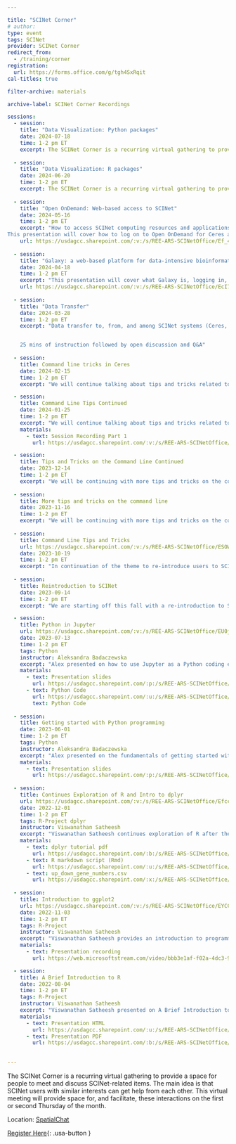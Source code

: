 ```yaml
---

title: "SCINet Corner"
# author: 
type: event
tags: SCINet
provider: SCINet Corner
redirect_from: 
  - /training/corner
registration: 
  url: https://forms.office.com/g/tgh4SxRqit
cal-titles: true

filter-archive: materials

archive-label: SCINet Corner Recordings

sessions:        
  - session:
    title: "Data Visualization: Python packages"
    date: 2024-07-18
    time: 1-2 pm ET
    excerpt: The SCINet Corner is a recurring virtual gathering to provide a space for people to meet and discuss SCINet-related items.
    
  - session:
    title: "Data Visualization: R packages"
    date: 2024-06-20
    time: 1-2 pm ET
    excerpt: The SCINet Corner is a recurring virtual gathering to provide a space for people to meet and discuss SCINet-related items.
    
  - session:
    title: "Open OnDemand: Web-based access to SCINet"
    date: 2024-05-16
    time: 1-2 pm ET
    excerpt: "How to access SCINet computing resources and applications through your browser.  
This presentation will cover how to log on to Open OnDemand for Ceres and Atlas, followed by an overview of popular applications available on Open OnDemand."
    url: https://usdagcc.sharepoint.com/:v:/s/REE-ARS-SCINetOffice/Ef_4aCtZhmRJrozKrgFLOjMBkaG2iC8GTFJgckNZ64KWKg?e=uCFbwg
    
  - session:
    title: "Galaxy: a web-based platform for data-intensive bioinformatics analyses"
    date: 2024-04-18
    time: 1-2 pm ET
    excerpt: "This presentation will cover what Galaxy is, logging in, uploading data, and examples of data analysis on Galaxy"
    url: https://usdagcc.sharepoint.com/:v:/s/REE-ARS-SCINetOffice/EcI7YNtp25FKiP-pLR07uygBw_OcT1jSCHc729WCGelsXA?e=1ZYYS7
    
  - session:
    title: "Data Transfer"
    date: 2024-03-28
    time: 1-2 pm ET
    excerpt: "Data transfer to, from, and among SCINet systems (Ceres, Atlas, and Juno) using Globus or scp.  


    25 mins of instruction followed by open discussion and Q&A"
    
  - session: 
    title: Command line tricks in Ceres
    date: 2024-02-15
    time: 1-2 pm ET
    excerpt: "We will continue talking about tips and tricks related to Ceres command line techniques."

  - session:
    title: Command Line Tips Continued
    date: 2024-01-25
    time: 1-2 pm ET
    excerpt: "We will continue talking about tips and tricks related to Ceres command line techniques."
    materials:
      - text: Session Recording Part 1
        url: https://usdagcc.sharepoint.com/:v:/s/REE-ARS-SCINetOffice/ESOunWF4mGxPoPGtTtECyJkBOlR6sSRxsK__oJKrIPjD5g

  - session:
    title: Tips and Tricks on the Command Line Continued
    date: 2023-12-14
    time: 1-2 pm ET
    excerpt: "We will be continuing with more tips and tricks on the command line."
    
  - session:
    title: More tips and tricks on the command line
    date: 2023-11-16
    time: 1-2 pm ET
    excerpt: "We will be continuing with more tips and tricks on the command line."
    
  - session:
    title: Command Line Tips and Tricks
    url: https://usdagcc.sharepoint.com/:v:/s/REE-ARS-SCINetOffice/ESOWnrVV_oJPpZzAtsRpeWEBlllKAcnpZYyEg6WO_r6U9g
    date: 2023-10-19
    time: 1-2 pm ET
    excerpt: "In continuation of the theme to re-introduce users to SCINet, we will be covering some tips and tricks on the command line that help you do certain routine jobs faster."
    
  - session:
    title: Reintroduction to SCINet
    date: 2023-09-14
    time: 1-2 pm ET
    excerpt: "We are starting off this fall with a re-introduction to SCINet"

  - session: 
    title: Python in Jupyter
    url: https://usdagcc.sharepoint.com/:v:/s/REE-ARS-SCINetOffice/EU0jhlzkZTFAtaH4mQErXBcBbok1CyYZkCmWfG9Z1Mls4A?e=EE5NXV
    date: 2023-07-13
    time: 1-2 pm ET
    tags: Python
    instructor: Aleksandra Badaczewska
    excerpt: "Alex presented on how to use Jupyter as a Python coding environment"
    materials:
      - text: Presentation slides
        url: https://usdagcc.sharepoint.com/:p:/s/REE-ARS-SCINetOffice/EYwU4iMJJpNMh1J9lm39JTYBMHd5ILBdG9CoAAHMczCNHg
      - text: Python Code
        url: https://usdagcc.sharepoint.com/:u:/s/REE-ARS-SCINetOffice/EZTSyZe2Hb1JgVijnac6n-QBCstJucpZVChqPlJzT7GI4A
        text: Python Code
        
  - session: 
    title: Getting started with Python programming
    date: 2023-06-01
    time: 1-2 pm ET
    tags: Python
    instructor: Aleksandra Badaczewska
    excerpt: "Alex presented on the fundamentals of getting started with Python programming."
    materials:
      - text: Presentation slides
        url: https://usdagcc.sharepoint.com/:p:/s/REE-ARS-SCINetOffice/EUzrAkQ_GbZGltbsRkdF8GABGxYSc_3maC18Uf01YKbj8Q
      
  - session: 
    title: Continues Exploration of R and Intro to dplyr
    url: https://usdagcc.sharepoint.com/:v:/s/REE-ARS-SCINetOffice/Efccvnjx5ilPhokEl1kp-ggBnIrYRYkDpWKEykBF09hDqA?e=usBHyT #main link to video
    date: 2022-12-01
    time: 1-2 pm ET
    tags: R-Project dplyr
    instructor: Viswanathan Satheesh
    excerpt: "Viswanathan Satheesh continues exploration of R after the previous SCINet Corner (November 3, 2022) and provides an introduction to dplyr."
    materials:
      - text: dplyr tutorial pdf
        url: https://usdagcc.sharepoint.com/:b:/s/REE-ARS-SCINetOffice/EcPtk_SbA7xKjlsIzxecfbsB5AvetG3y3sW0NiYGhtfVzA
      - text: R markdown script (Rmd)
        url: https://usdagcc.sharepoint.com/:u:/s/REE-ARS-SCINetOffice/ETk0Y29bbbdHgr-aLRDKNugB6xW8CGraRtjgHlCoiCmkrg
      - text: up_down_gene_numbers.csv
        url: https://usdagcc.sharepoint.com/:x:/s/REE-ARS-SCINetOffice/EWhrKWRETdNMoQRt-4iIqlsBjJMvM-DYDCLIgoZkIuR34A
  
  - session: 
    title: Introduction to ggplot2
    url: https://usdagcc.sharepoint.com/:v:/s/REE-ARS-SCINetOffice/EYCClS7yTUBNm2mAyYKOsJEBS6zM7Xrbeq8W-VR_AgSydg?e=r1Ge2V
    date: 2022-11-03
    time: 1-2 pm ET
    tags: R-Project
    instructor: Viswanathan Satheesh
    excerpt: "Viswanathan Satheesh provides an introduction to programming in R with emphasis on ggplot2."
    materials:
      - text: Presentation recording
        url: https://web.microsoftstream.com/video/bbb3e1af-f02a-4dc3-98fe-0a90603198ea

  - session: 
    title: A Brief Introduction to R
    date: 2022-08-04
    time: 1-2 pm ET
    tags: R-Project
    instructor: Viswanathan Satheesh
    excerpt: "Viswanathan Satheesh presented on A Brief Introduction to R."
    materials: 
      - text: Presentation HTML
        url: https://usdagcc.sharepoint.com/:u:/s/REE-ARS-SCINetOffice/EUbch4aS7UpIr3f6utCfo1UBU3Qe-PsV-EpiEGlmkNWQtA
      - text: Presentation PDF
        url: https://usdagcc.sharepoint.com/:b:/s/REE-ARS-SCINetOffice/EYUE5kuPOFZDgePLbFfvxK8BGYv38qjk_dfpIIjZCxTOAg
        
  
---
```


The SCINet Corner is a recurring virtual gathering to provide a space for people to meet and discuss SCINet-related items. The main idea is that SCINet users with similar interests can get help from each other. This virtual meeting will provide space for, and facilitate, these interactions on the first or second Thursday of the month.<!--excerpt-->

Location: [SpatialChat](https://app.spatial.chat/s/scinet-corner)

[Register Here](https://forms.office.com/g/tgh4SxRqit){: .usa-button }
